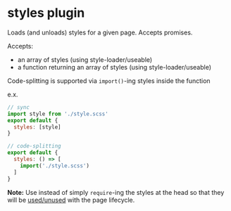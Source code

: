 # styles plugin

Loads (and unloads) styles for a given page. Accepts promises.

Accepts:
  - an array of styles (using style-loader/useable)
  - a function returning an array of styles (using style-loader/useable)

Code-splitting is supported via `import()`-ing styles inside the function

e.x.
```javascript
// sync
import style from './style.scss'
export default {
  styles: [style]
}

// code-splitting
export default {
  styles: () => [
    import('./style.scss')
  ]
}
```

**Note:** Use instead of simply `require`-ing the styles at the head so that they
will be [used/unused](https://github.com/webpack-contrib/style-loader#reference-counted-api)
with the page lifecycle.
